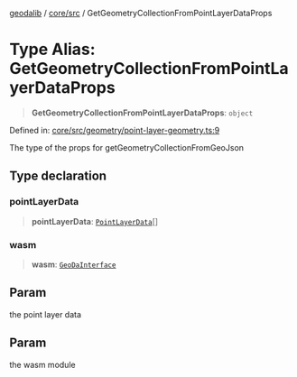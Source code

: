 [geodalib](../../../modules.md) / [core/src](../index.md) / GetGeometryCollectionFromPointLayerDataProps

# Type Alias: GetGeometryCollectionFromPointLayerDataProps

> **GetGeometryCollectionFromPointLayerDataProps**: `object`

Defined in: [core/src/geometry/point-layer-geometry.ts:9](https://github.com/GeoDaCenter/geoda-lib/blob/5c8fba7800a0ff8c8ed4b8b260cc40d1229fb38a/js/packages/core/src/geometry/point-layer-geometry.ts#L9)

The type of the props for getGeometryCollectionFromGeoJson

## Type declaration

### pointLayerData

> **pointLayerData**: [`PointLayerData`](PointLayerData.md)[]

### wasm

> **wasm**: [`GeoDaInterface`](../interfaces/GeoDaInterface.md)

## Param

the point layer data

## Param

the wasm module

